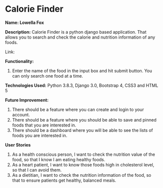# Calorie Finder

**Name: Lowella Fox**

**Description:** Calorie Finder is a python django based application.  That allows you to search and check the calorie and nutrition information of any foods.

Link: 

**Functionality:** 
1. Enter the name of the food in the input box and hit submit button. You can only search one food at a time.

**Technologies Used:** Python 3.8.3, Django 3.0, Bootstrap 4, CSS3 and HTML 5

**Future Improvement:**
1. There should be a feature where you can create and login to your account.
2. There should be a feature where you should be able to save and pinned foods that you are interested in.
3. There should be a dashboard where you will be able to see the lists of foods you are interested in.

**User Stories**
1. As a health conscious person, I want to check the nutrition value of the food, so that I know I am eating healthy foods.
2. As a heart patient, I want to know those foods high in cholesterol level, so that I can avoid them.
3. As a dietitian, I want to check the nutrition information of the food, so that to ensure patients get healthy, balanced meals.
